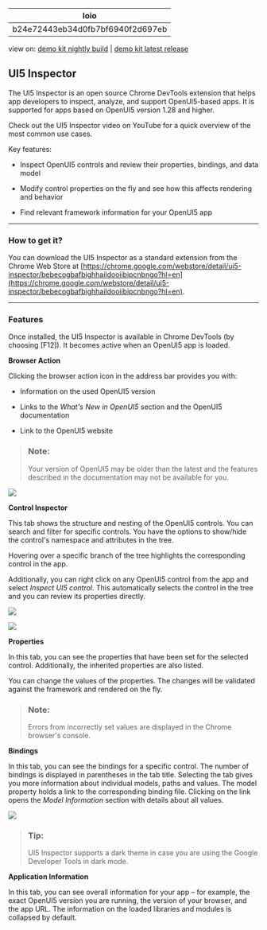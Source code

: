 <!-- loiob24e72443eb34d0fb7bf6940f2d697eb -->

| loio |
| -----|
| b24e72443eb34d0fb7bf6940f2d697eb |

<div id="loio">

view on: [demo kit nightly build](https://sdk.openui5.org/nightly/#/topic/b24e72443eb34d0fb7bf6940f2d697eb) | [demo kit latest release](https://sdk.openui5.org/topic/b24e72443eb34d0fb7bf6940f2d697eb)</div>

## UI5 Inspector

The UI5 Inspector is an open source Chrome DevTools extension that helps app developers to inspect, analyze, and support OpenUI5-based apps. It is supported for apps based on OpenUI5 version 1.28 and higher.

Check out the UI5 Inspector video on YouTube for a quick overview of the most common use cases.



Key features:

-   Inspect OpenUI5 controls and review their properties, bindings, and data model

-   Modify control properties on the fly and see how this affects rendering and behavior

-   Find relevant framework information for your OpenUI5 app


***

### How to get it?

You can download the UI5 Inspector as a standard extension from the Chrome Web Store at [https://chrome.google.com/webstore/detail/ui5-inspector/bebecogbafbighhaildooiibipcnbngo?hl=en](https://chrome.google.com/webstore/detail/ui5-inspector/bebecogbafbighhaildooiibipcnbngo?hl=en).

***

### Features

Once installed, the UI5 Inspector is available in Chrome DevTools \(by choosing [F12\]\). It becomes active when an OpenUI5 app is loaded.

**Browser Action**

Clicking the browser action icon in the address bar provides you with:

-   Information on the used OpenUI5 version

-   Links to the *What's New in OpenUI5* section and the OpenUI5 documentation

-   Link to the OpenUI5 website


> ### Note:  
> Your version of OpenUI5 may be older than the latest and the features described in the documentation may not be available for you.

![](images/loiob02f8ec2ea55400cb9d99c96f28e1987_HiRes.png)

**Control Inspector**

This tab shows the structure and nesting of the OpenUI5 controls. You can search and filter for specific controls. You have the options to show/hide the control's namespace and attributes in the tree.

Hovering over a specific branch of the tree highlights the corresponding control in the app.

Additionally, you can right click on any OpenUI5 control from the app and select *Inspect UI5 control*. This automatically selects the control in the tree and you can review its properties directly.

![](images/loioa2c8084fb6464f71957b98e2571e357d_HiRes.png)

![](images/loioa5e904cf213540baaf98ddd6e4f71684_HiRes.png)

**Properties**

In this tab, you can see the properties that have been set for the selected control. Additionally, the inherited properties are also listed.

You can change the values of the properties. The changes will be validated against the framework and rendered on the fly.

> ### Note:  
> Errors from incorrectly set values are displayed in the Chrome browser's console.

**Bindings**

In this tab, you can see the bindings for a specific control. The number of bindings is displayed in parentheses in the tab title. Selecting the tab gives you more information about individual models, paths and values. The model property holds a link to the corresponding binding file. Clicking on the link opens the *Model Information* section with details about all values.

![](images/loiob9efcc68caa44fe89718e4e8b2e7412a_HiRes.png)

> ### Tip:  
> UI5 Inspector supports a dark theme in case you are using the Google Developer Tools in dark mode.

**Application Information**

In this tab, you can see overall information for your app – for example, the exact OpenUI5 version you are running, the version of your browser, and the app URL. The information on the loaded libraries and modules is collapsed by default.

